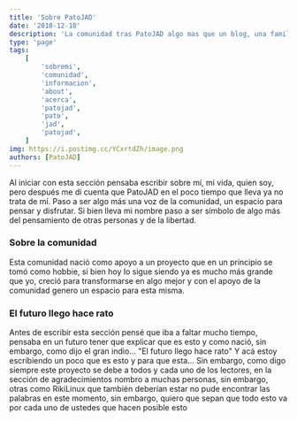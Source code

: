 ```yaml
---
title: 'Sobre PatoJAD'
date: '2018-12-18'
description: 'La comunidad tras PatoJAD algo mas que un blog, una familia.'
type: 'page'
tags:
    [
        'sobremi',
        'comunidad',
        'informacion',
        'about',
        'acerca',
        'patojad',
        'pato',
        'jad',
        'patojad',
    ]
img: https://i.postimg.cc/YCxrtdZh/image.png
authors: [PatoJAD]
---
```


Al iniciar con esta sección pensaba escribir sobre mí, mi vida, quien soy, pero después me di cuenta que PatoJAD en el poco tiempo que lleva ya no trata de mí. Paso a ser algo más una voz de la comunidad, un espacio para pensar y disfrutar. Si bien lleva mi nombre paso a ser símbolo de algo más del pensamiento de otras personas y de la libertad.

### Sobre la comunidad

Esta comunidad nació como apoyo a un proyecto que en un principio se tomó como hobbie, si bien hoy lo sigue siendo ya es mucho más grande que yo, creció para transformarse en algo mejor y con el apoyo de la comunidad genero un espacio para esta misma.

### El futuro llego hace rato

Antes de escribir esta sección pensé que iba a faltar mucho tiempo, pensaba en un futuro tener que explicar que es esto y como nació, sin embargo, como dijo el gran indio... "El futuro llego hace rato" Y acá estoy escribiendo un poco que es esto y para que esta... Sin embargo, como digo siempre este proyecto se debe a todos y cada uno de los lectores, en la sección de agradecimientos nombro a muchas personas, sin embargo, otras como RikiLinux que también deberían estar no pude encontrar las palabras en este momento, sin embargo, quiero que sepan que todo esto va por cada uno de ustedes que hacen posible esto
